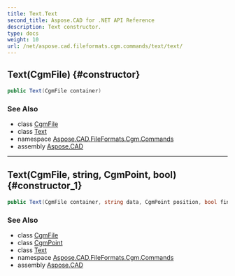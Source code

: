 ```yaml
---
title: Text.Text
second_title: Aspose.CAD for .NET API Reference
description: Text constructor. 
type: docs
weight: 10
url: /net/aspose.cad.fileformats.cgm.commands/text/text/
---
```

## Text(CgmFile) {#constructor}

```csharp
public Text(CgmFile container)
```

### See Also

* class [CgmFile](../../../aspose.cad.fileformats.cgm/cgmfile/)
* class [Text](../)
* namespace [Aspose.CAD.FileFormats.Cgm.Commands](../../text/)
* assembly [Aspose.CAD](../../../)

---

## Text(CgmFile, string, CgmPoint, bool) {#constructor_1}

```csharp
public Text(CgmFile container, string data, CgmPoint position, bool final)
```

### See Also

* class [CgmFile](../../../aspose.cad.fileformats.cgm/cgmfile/)
* class [CgmPoint](../../../aspose.cad.fileformats.cgm.classes/cgmpoint/)
* class [Text](../)
* namespace [Aspose.CAD.FileFormats.Cgm.Commands](../../text/)
* assembly [Aspose.CAD](../../../)


